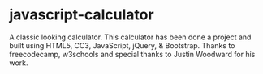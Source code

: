 # javascript-calculator
A classic looking calculator.
This calculator has been done a project and built using HTML5, CC3, JavaScript, jQuery, & Bootstrap. 
Thanks to freecodecamp, w3schools and special thanks to Justin Woodward for his work.

